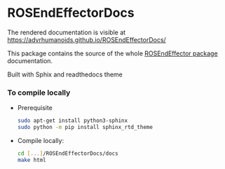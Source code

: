 # ROSEndEffectorDocs
The rendered documentation is visible at https://advrhumanoids.github.io/ROSEndEffectorDocs/

This package contains the source of the whole [ROSEndEffector package](https://github.com/ADVRHumanoids/ROSEndEffector) documentation.

Built with Sphix and readthedocs theme



### To compile locally
- Prerequisite
  ~~~bash
  sudo apt-get install python3-sphinx
  sudo python -m pip install sphinx_rtd_theme
  ~~~

- Compile locally:
  ~~~bash
  cd [...]/ROSEndEffectorDocs/docs
  make html
  ~~~
